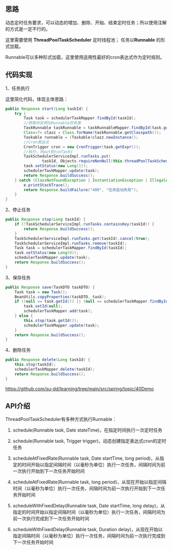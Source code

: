 
## 思路
动态定时任务要求，可以动态的增加、删除、开始、结束定时任务；所以使用注解的方式是一定不行的。

这里需要使用 **ThreadPoolTaskScheduler**  定时线程池； 任务以**Runnable** 的形式加载。

Runnable可以多种形式加载，这里使用适用性最好的cron表达式作为定时规则。

## 代码实现
1、任务执行

这里简化代码，体现主体思路：
```java
public Response start(Long taskId) {
    try {
        Task task = schedulerTaskMapper.findById(taskId);
        //获取并实例化Runnable任务类
        TaskRunnable taskRunnable = taskRunnableMapper.findById(task.getRunnableId());
        Class<?> clazz = Class.forName(taskRunnable.getClasspath());
        Taskable runnable = (Taskable)clazz.newInstance();
        //Cron表达式
        CronTrigger cron = new CronTrigger(task.getExpr());
        //执行，并put到runTasks
        TaskSchedulerServiceImpl.runTasks.put(
                taskId, Objects.requireNonNull(this.threadPoolTaskScheduler.schedule(runnable, cron)));
        task.setStatus(new Long(1));
        schedulerTaskMapper.update(task);
        return Response.buildSuccess();
    } catch (ClassNotFoundException | InstantiationException | IllegalAccessException e) {
        e.printStackTrace();
        return Response.buildFailure("400", "任务启动失败");
    }
}
```

2、停止任务

```java
public Response stop(Long taskId) {
    if (!TaskSchedulerServiceImpl.runTasks.containsKey(taskId)) {
        return Response.buildSuccess();
    }
    TaskSchedulerServiceImpl.runTasks.get(taskId).cancel(true);
    TaskSchedulerServiceImpl.runTasks.remove(taskId);
    Task task = schedulerTaskMapper.findById(taskId);
    task.setStatus(new Long(0));
    schedulerTaskMapper.update(task);
    return Response.buildSuccess();
}
```

3、保存任务
```java
public Response save(TaskDTO taskDTO) {
    Task task = new Task();
    BeanUtils.copyProperties(taskDTO, task);
    if ((null == task.getId()) || (null == schedulerTaskMapper.findById(task.getId()))) {
        task.setId(null);
        schedulerTaskMapper.add(task);
    } else {
        this.stop(task.getId());
        schedulerTaskMapper.update(task);
    }
    return Response.buildSuccess();
}
```

4、删除任务
```java
public Response delete(Long taskId) {
    this.stop(taskId);
    schedulerTaskMapper.delete(taskId);
    return Response.buildSuccess();
}
```

https://github.com/su-dd/learning/tree/main/src/spring/topic/40Demo
## API介绍
ThreadPoolTaskScheduler有多种方式执行Runnable：

1. schedule(Runnable task, Date stateTime)，在指定时间执行一次定时任务

2. schedule(Runnable task, Trigger trigger)，动态创建指定表达式cron的定时任务

3. scheduleAtFixedRate(Runnable task, Date startTime, long period)，从指定的时间开始以指定间隔时间（以毫秒为单位）执行一次任务，间隔时间为前一次执行开始到下一次任务开始时间

4. scheduleAtFixedRate(Runnable task, long period)，从现在开始以指定间隔时间（以毫秒为单位）执行一次任务，间隔时间为前一次执行开始到下一次任务开始时间

5. scheduleWithFixedDelay(Runnable task, Date startTime, long delay)，从指定的时间开始以指定间隔时间（以毫秒为单位）执行一次任务，间隔时间为前一次执行完成到下一次任务开始时间

6. scheduleWithFixedDelay(Runnable task, Duration delay)，从现在开始以指定间隔时间（以毫秒为单位）执行一次任务，间隔时间为前一次执行完成到下一次任务开始时间